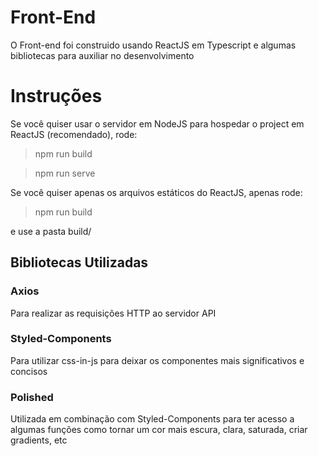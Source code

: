 # Front-End

O Front-end foi construido usando ReactJS em Typescript e algumas bibliotecas para auxiliar no desenvolvimento

# Instruções

Se você quiser usar o servidor em NodeJS para hospedar o project em ReactJS (recomendado), rode:

> npm run build

> npm run serve

Se você quiser apenas os arquivos estáticos do ReactJS, apenas rode:

> npm run build

e use a pasta build/

## Bibliotecas Utilizadas

### Axios

Para realizar as requisições HTTP ao servidor API

### Styled-Components

Para utilizar css-in-js para deixar os componentes mais significativos e concisos

### Polished

Utilizada em combinação com Styled-Components para ter acesso a algumas funções como tornar um cor mais escura, clara, saturada, criar gradients, etc
